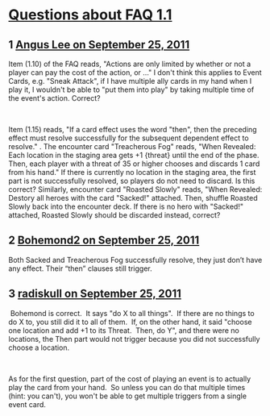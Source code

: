 # [Questions about FAQ 1.1](https://community.fantasyflightgames.com/topic/53697-questions-about-faq-11/)

## 1 [Angus Lee on September 25, 2011](https://community.fantasyflightgames.com/topic/53697-questions-about-faq-11/?do=findComment&comment=532837)

Item (1.10) of the FAQ reads, "Actions are only limited by whether or not a player can pay the cost of the action, or ..." I don't think this applies to Event Cards, e.g. "Sneak Attack", if I have multiple ally cards in my hand when I play it, I wouldn't be able to "put them into play" by taking multiple time of the event's action. Correct?

 

Item (1.15) reads, "If a card effect uses the word "then", then the preceding effect must resolve successfully for the subsequent dependent effect to resolve." .
The encounter card "Treacherous Fog" reads, "When Revealed: Each location in the staging area gets +1 {threat} until the end of the phase. Then, each player with a threat of 35 or higher chooses and discards 1 card from his hand."
If there is currently no location in the staging area, the first part is not successfully resolved, so players do not need to discard. Is this correct?
Similarly, encounter card "Roasted Slowly" reads, "When Revealed: Destory all heroes with the card "Sacked!" attached. Then, shuffle Roasted Slowly back into the encounter deck. If there is no hero with "Sacked!" attached, Roasted Slowly should be discarded instead, correct?

## 2 [Bohemond2 on September 25, 2011](https://community.fantasyflightgames.com/topic/53697-questions-about-faq-11/?do=findComment&comment=532878)

Both Sacked and Treacherous Fog successfully resolve, they just don’t have any effect. Their “then” clauses still trigger.

## 3 [radiskull on September 25, 2011](https://community.fantasyflightgames.com/topic/53697-questions-about-faq-11/?do=findComment&comment=532987)

 Bohemond is correct.  It says "do X to all things".  If there are no things to do X to, you still did it to all of them.  If, on the other hand, it said "choose one location and add +1 to its Threat.  Then, do Y", and there were no locations, the Then part would not trigger because you did not successfully choose a location.

 

As for the first question, part of the cost of playing an event is to actually play the card from your hand.  So unless you can do that multiple times (hint: you can't), you won't be able to get multiple triggers from a single event card.

